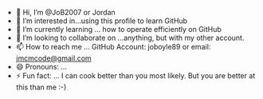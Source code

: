 - 👋 Hi, I’m @JoB2007 or Jordan
- 👀 I’m interested in...using this profile to learn GitHub
- 🌱 I’m currently learning ... how to operate efficiently on GitHub
- 💞️ I’m looking to collaborate on ...anything, but with my other account.
- 📫 How to reach me ... GitHub Account: joboyle89 or email: jmcmcode@gmail.com
- 😄 Pronouns: ...
- ⚡ Fun fact: ... I can cook better than you most likely. But you are better at this than me :-)

<!---
JoB2007/JoB2007 is a ✨ special ✨ repository because its `README.md` (this file) appears on your GitHub profile.
You can click the Preview link to take a look at your changes.
--->
